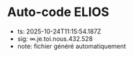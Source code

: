 # Auto-code ELIOS
- ts: 2025-10-24T11:15:54.187Z
- sig: ∞.je.toi.nous.432.528
- note: fichier généré automatiquement